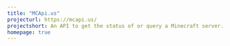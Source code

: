```yaml
---
title: "MCApi.us"
projecturl: https://mcapi.us/
projectshort: An API to get the status of or query a Minecraft server.
homepage: true
---
```

